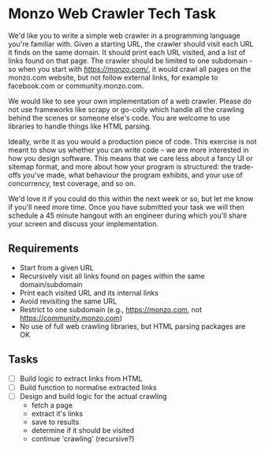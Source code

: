 # Monzo Web Crawler Tech Task

We'd like you to write a simple web crawler in a programming language you're familiar with. Given a starting URL, the crawler should visit each URL it finds on the same domain. It should print each URL visited, and a list of links found on that page. The crawler should be limited to one subdomain - so when you start with *https://monzo.com/*, it would crawl all pages on the monzo.com website, but not follow external links, for example to facebook.com or community.monzo.com.

We would like to see your own implementation of a web crawler. Please do not use frameworks like scrapy or go-colly which handle all the crawling behind the scenes or someone else's code. You are welcome to use libraries to handle things like HTML parsing.

Ideally, write it as you would a production piece of code. This exercise is not meant to show us whether you can write code – we are more interested in how you design software. This means that we care less about a fancy UI or sitemap format, and more about how your program is structured: the trade-offs you've made, what behaviour the program exhibits, and your use of concurrency, test coverage, and so on.

We'd love it if you could do this within the next week or so, but let me know if you'll need more time. Once you have submitted your task we will then schedule a 45 minute hangout with an engineer during which you'll share your screen and discuss your implementation.

## Requirements
- Start from a given URL
- Recursively visit all links found on pages within the same domain/subdomain
- Print each visited URL and its internal links
- Avoid revisiting the same URL
- Restrict to one subdomain (e.g., https://monzo.com, not https://community.monzo.com)
- No use of full web crawling libraries, but HTML parsing packages are OK

## Tasks
- [ ] Build logic to extract links from HTML
- [ ] Build function to normalise extracted links
- [ ] Design and build logic for the actual crawling
  - fetch a page
  - extract it's links
  - save to results
  - determine if it should be visited
  - continue 'crawling' (recursive?)